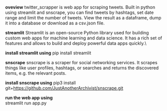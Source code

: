 
**oveview**
twitter_scrapper is web app for scraping tweets. Built in python using streamlit and snscrape, you can find tweets by hashtags, set date range and limit the number of tweets. View the result as a dataframe, dump it into a database or download as a csv.json file.  

**streamlit**
Streamlit is an open-source Python library used for building custom web apps for machine learning and data science. It has a rich set of features and allows to build and deploy powerful data apps quickly.\

**install streamlit using**
pip install streamlit

**snscrape**
snscrape is a scraper for social networking services. It scrapes things like user profiles, hashtags, or searches and returns the discovered items, e.g. the relevant posts.

**install snscrape using**
pip3 install git+https://github.com/JustAnotherArchivist/snscrape.git

**run the web app using**\
streamlit run app.py